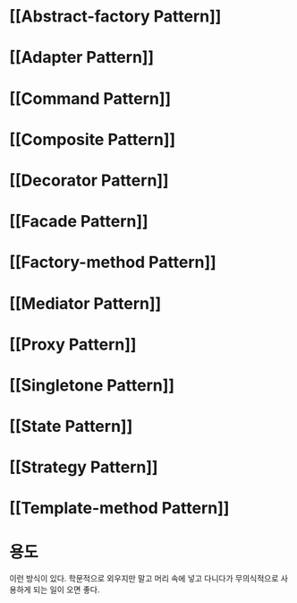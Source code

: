 # [[Abstract-factory Pattern]]
# [[Adapter Pattern]]
# [[Command Pattern]]
# [[Composite Pattern]]
# [[Decorator Pattern]]
# [[Facade Pattern]]
# [[Factory-method Pattern]]
# [[Mediator Pattern]]
# [[Proxy Pattern]]
# [[Singletone Pattern]]
# [[State Pattern]]
# [[Strategy Pattern]]
# [[Template-method Pattern]]

# 용도
이런 방식이 있다. 학문적으로 외우지만 말고 머리 속에 넣고 다니다가 무의식적으로 사용하게 되는 일이 오면 좋다.

